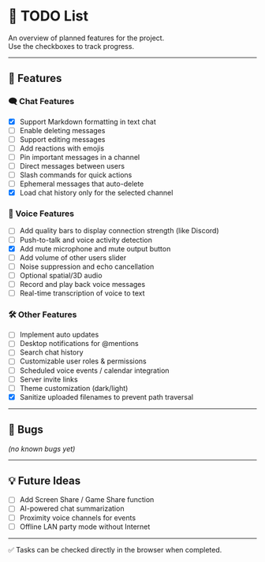 # 📝 TODO List

An overview of planned features for the project.  
Use the checkboxes to track progress.

---

## 🚀 Features

### 🗨️ Chat Features

- [x] Support Markdown formatting in text chat
- [ ] Enable deleting messages
- [ ] Support editing messages
- [ ] Add reactions with emojis
- [ ] Pin important messages in a channel
- [ ] Direct messages between users
- [ ] Slash commands for quick actions
- [ ] Ephemeral messages that auto-delete
- [x] Load chat history only for the selected channel

### 🎤 Voice Features

- [ ] Add quality bars to display connection strength (like Discord)
- [ ] Push-to-talk and voice activity detection
- [x] Add mute microphone and mute output button
- [ ] Add volume of other users slider
- [ ] Noise suppression and echo cancellation
- [ ] Optional spatial/3D audio
- [ ] Record and play back voice messages
- [ ] Real-time transcription of voice to text

### 🛠️ Other Features

- [ ] Implement auto updates
- [ ] Desktop notifications for @mentions
- [ ] Search chat history
- [ ] Customizable user roles & permissions
- [ ] Scheduled voice events / calendar integration
- [ ] Server invite links
- [ ] Theme customization (dark/light)
- [x] Sanitize uploaded filenames to prevent path traversal

---

## 🐛 Bugs

_(no known bugs yet)_

---

## 💡 Future Ideas

- [ ] Add Screen Share / Game Share function
- [ ] AI-powered chat summarization
- [ ] Proximity voice channels for events
- [ ] Offline LAN party mode without Internet

---

✅ Tasks can be checked directly in the browser when completed.
